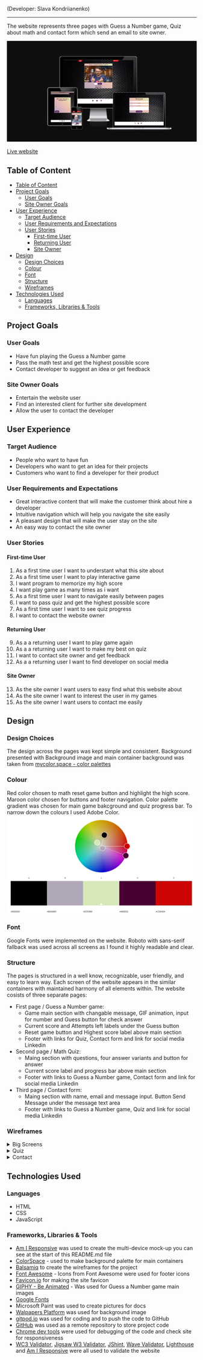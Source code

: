 (Developer: Slava Kondriianenko)
<hr>
The website represents three pages with Guess a Number game, Quiz about math and contact form which send an email to site owner.

![Responsible mockup of the website](docs/am-i-responsive.png)

[Live website](https://viacheslav1510.github.io/Portfolio_Project_2-Guess_game-Math_quiz/)

## Table of Content
- [Table of Content](#table-of-content)
- [Project Goals](#project-goals)
  - [User Goals](#user-goals)
  - [Site Owner Goals](#site-owner-goals)
- [User Experience](#user-experience)
  - [Target Audience](#target-audience)
  - [User Requirements and Expectations](#user-requirements-and-expectations)
  - [User Stories](#user-stories)
    - [First-time User](#first-time-user)
    - [Returning User](#returning-user)
    - [Site Owner](#site-owner)
- [Design](#design)
  - [Design Choices](#design-choices)
  - [Colour](#colour)
  - [Font](#font)
  - [Structure](#structure)
  - [Wireframes](#wireframes)
- [Technologies Used](#technologies-used)
  - [Languages](#languages)
  - [Frameworks, Libraries \& Tools](#frameworks-libraries--tools)

## Project Goals
### User Goals
- Have fun playing the Guess a Number game
- Pass the math test and get the highest possible score
- Contact developer to suggest an idea or get feedback
### Site Owner Goals
- Entertain the website user
- Find an interested client for further site development
- Allow the user to contact the developer

## User Experience
### Target Audience
- People who want to have fun
- Developers who want to get an idea for their projects
- Customers who want to find a developer for their product
### User Requirements and Expectations
- Great interactive content that will make the customer think about hire a developer
- Intuitive navigation which will help you navigate the site easily
- A pleasant design that will make the user stay on the site
- An easy way to contact the site owner

### User Stories
#### First-time User 
1. As a first time user I want to understant what this site about
2. As a first time user I want to play interactive game
3. I want program to memorize my high score
4. I want play game as many times as i want
5. As a first time user I want to navigate easily between pages
6. I want to pass quiz and get the highest possible score
7. As a first time user I want to see quiz progress
8. I want to contact the website owner
#### Returning User
9. As a a returning user I want to play game again
10. As a a returning user I want to make my best on quiz
11. I want to contact site owner and get feedback
12. As a a returning user I want to find developer on social media
#### Site Owner
13. As the site owner I want users to easy find what this website about
14. As the site owner I want to interest the user in my games
15. As the site owner I want users to contact me easily

## Design
### Design Choices
The design across the pages was kept simple and consistent. Background presented with Background image and main container background was taken from [mycolor.space - color palettes](https://mycolor.space/)
### Colour 
Red color chosen to math reset game button and highlight the high score. Maroon color chosen for buttons and footer navigation. Color palette gradient was chosen for main game bakcground and quiz progress bar. To narrow down the colours I used Adobe Color. 
<br>
![Colour scheme](docs/features/colors.png)

### Font
Google Fonts were implemented on the website. Roboto with sans-serif fallback was used across all screens as I found it highly readable and clear.
### Structure
The pages is structured in a well know, recognizable, user friendly, and easy to learn way. Each screen of the website appears in the similar containers with maintained harmony of all elements within.
The website cosists of three separate pages:
- First page / Guess a Number game:
  - Game main section with changable message, GIF animation, input for number and Guess button for check answer
  - Current score and Attempts left labels under the Guess button
  - Reset game button and Highest score label above main section
  - Footer with links for Quiz, Contact form and link for social media Linkedin
- Second page / Math Quiz:
  - Maing section with questions, four answer variants and button for answer
  - Current score label and progress bar above main section
  - Footer with links to Guess a Number game, Contact form and link for social media Linkedin
- Third page / Contact form:
  - Maing section with name, email and message input. Button Send Message under the message text area
  - Footer with links to Guess a Number game, Quiz and link for social media Linkedin
### Wireframes
<details><summary>Big Screens</summary>
<img src="docs/wireframes/big-screens.png">
</details>
<details><summary>Quiz</summary>
<img src="docs/wireframes/homepage.png">
</details>
<details><summary>Contact</summary>
<img src="docs/wireframes/homepage.png">
</details>

## Technologies Used
### Languages
- HTML
- CSS
- JavaScript
### Frameworks, Libraries & Tools
- [Am I Responsive](https://ui.dev/amiresponsive) was used to create the multi-device mock-up you can see at the start of this README.md file
- [ColorSpace](mycolor.space) - used to make background palette for main containers
- [Balsamiq](https://balsamiq.com/) to create the wireframes for the project
- [Font Awesome](https://fontawesome.com/) - Icons from Font Awesome were used for footer icons
- [Favicon.io](https://favicon.io) for making the site favicon
- [GIPHY - Be Animated](https://giphy.com/) - Was used for Guess a Number game main images
- [Google Fonts](https://fonts.google.com/)
- Microsoft Paint was used to create pictures for docs
- [Walpapers Platform](https://wallpaperset.com/) was used for background image
- [gitpod.io](https://www.gitpod.io/) was used for coding and to push the code to GitHub
- [GitHub](https://github.com/) was used as a remote repository to store project code
- [Chrome dev tools](https://developers.google.com/web/tools/chrome-devtools) were used for debugging of the code and check site for responsiveness
- [WC3 Validator](https://validator.w3.org/), [Jigsaw W3 Validator](https://jigsaw.w3.org/css-validator/), [JShint](https://jshint.com/), [Wave Validator](https://wave.webaim.org/), [Lighthouse](https://developers.google.com/web/tools/lighthouse/) and [Am I Responsive](http://ami.responsivedesign.is/) were all used to validate the website